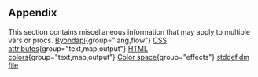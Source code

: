 ## Appendix


This section contains miscellaneous information that may apply
to multiple vars or procs.
[Byondapi](/%7B%7Bappendix%7D%7D/Byondapi){group="lang,flow"}
[CSS attributes](/%7B%7Bappendix%7D%7D/css){group="text,map,output"}
[HTML
colors](/%7B%7Bappendix%7D%7D/html-colors){group="text,map,output"}
[Color space](/%7B%7Bappendix%7D%7D/color-space){group="effects"}
[stddef.dm file](/%7B%7Bappendix%7D%7D/stddef%2edm)